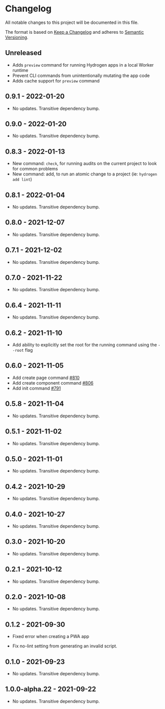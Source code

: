 # Changelog

All notable changes to this project will be documented in this file.

The format is based on [Keep a Changelog](http://keepachangelog.com/en/1.0.0/)
and adheres to [Semantic Versioning](http://semver.org/spec/v2.0.0.html).

## Unreleased

- Adds `preview` command for running Hydrogen apps in a local Worker runtime
- Prevent CLI commands from unintentionally mutating the app code
- Adds cache support for `preview` command

## 0.9.1 - 2022-01-20

- No updates. Transitive dependency bump.

## 0.9.0 - 2022-01-20

- No updates. Transitive dependency bump.

## 0.8.3 - 2022-01-13

- New command: `check`, for running audits on the current project to look for common problems
- New command: add, to run an atomic change to a project (ie: `hydrogen add lint`)

## 0.8.1 - 2022-01-04

- No updates. Transitive dependency bump.

## 0.8.0 - 2021-12-07

- No updates. Transitive dependency bump.

## 0.7.1 - 2021-12-02

- No updates. Transitive dependency bump.

## 0.7.0 - 2021-11-22

- No updates. Transitive dependency bump.

## 0.6.4 - 2021-11-11

- No updates. Transitive dependency bump.

## 0.6.2 - 2021-11-10

- Add ability to explicitly set the root for the running command using the `--root` flag

## 0.6.0 - 2021-11-05

- Add create page command [#810](https://github.com/Shopify/hydrogen/pull/810)
- Add create component command [#806](https://github.com/Shopify/hydrogen/pull/806)
- Add init command [#791](https://github.com/Shopify/hydrogen/pull/791)

## 0.5.8 - 2021-11-04

- No updates. Transitive dependency bump.

## 0.5.1 - 2021-11-02

- No updates. Transitive dependency bump.

## 0.5.0 - 2021-11-01

- No updates. Transitive dependency bump.

## 0.4.2 - 2021-10-29

- No updates. Transitive dependency bump.

## 0.4.0 - 2021-10-27

- No updates. Transitive dependency bump.

## 0.3.0 - 2021-10-20

- No updates. Transitive dependency bump.

## 0.2.1 - 2021-10-12

- No updates. Transitive dependency bump.

## 0.2.0 - 2021-10-08

- No updates. Transitive dependency bump.

## 0.1.2 - 2021-09-30

- Fixed error when creating a PWA app

- Fix no-lint setting from generating an invalid script.

## 0.1.0 - 2021-09-23

- No updates. Transitive dependency bump.

## 1.0.0-alpha.22 - 2021-09-22

- No updates. Transitive dependency bump.
